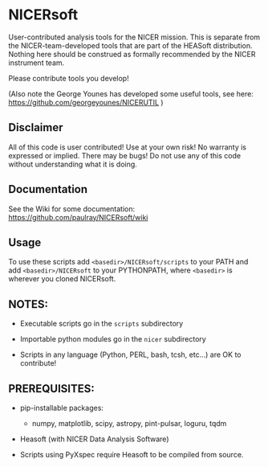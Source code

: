 # NICERsoft
User-contributed analysis tools for the NICER mission. This is separate from the
NICER-team-developed tools that are part of the HEASoft distribution. Nothing
here should be construed as formally recommended by the NICER instrument team.

Please contribute tools you develop!

(Also note the George Younes has developed some useful tools, see here: https://github.com/georgeyounes/NICERUTIL )

## Disclaimer

All of this code is user contributed! Use at your own risk! No warranty is
expressed or implied. There may be bugs!  Do not use any of this code without
understanding what it is doing.

## Documentation

See the Wiki for some documentation: https://github.com/paulray/NICERsoft/wiki

## Usage

To use these scripts add `<basedir>/NICERsoft/scripts` to your PATH
and add `<basedir>/NICERsoft` to your PYTHONPATH, where ``<basedir>`` is wherever you
cloned NICERsoft.

## NOTES:

* Executable scripts go in the `scripts` subdirectory

* Importable python modules go in the `nicer` subdirectory

* Scripts in any language (Python, PERL, bash, tcsh, etc...) are OK to contribute!

## PREREQUISITES:

* pip-installable packages:
  * numpy, matplotlib, scipy, astropy, pint-pulsar, loguru, tqdm


* Heasoft (with NICER Data Analysis Software)


* Scripts using PyXspec require Heasoft to be compiled from source.
